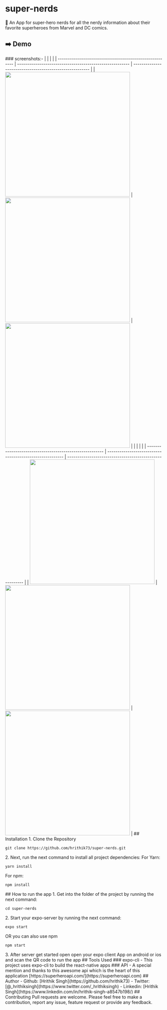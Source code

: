 # super-nerds
 :pencil:
An App for super-hero nerds for all the nerdy information about their favorite superheroes from Marvel and DC comics.

## :arrow_right:  Demo
<!-- <p float="left"> -->
<!--   <img src="super-nerds/../screenshots/demo.gif" width="400" height ="700"/> </p>--!>
  
### screenshots:-  
|                                                          |                                                          |                                                          |
| -------------------------------------------------------- | -------------------------------------------------------- | -------------------------------------------------------- |
| <img src="super-nerds/../screenshots/1.jpg" width="400"> | <img src="super-nerds/../screenshots/2.jpg" width="400"> | <img src="super-nerds/../screenshots/3.jpg" width="400"> |

|                                                          |                                                          |                                                          |
| -------------------------------------------------------- | -------------------------------------------------------- | -------------------------------------------------------- |
| <img src="super-nerds/../screenshots/4.jpg" width="400"> | <img src="super-nerds/../screenshots/5.jpg" width="400"> | <img src="super-nerds/../screenshots/6.jpg" width="400"> |

## Installation

1. Clone the Repository
  
   <pre><code>git clone https://github.com/hrithik73/super-nerds.git</code></pre>

2. Next, run the next command to install all project dependencies:
   For Yarn: <pre><code>yarn install</code></pre>
   For npm: <pre><code>npm install</code></pre>

## How to run the app
1. Get into the folder of the project by running the next command:

   <pre><code>cd super-nerds</code></pre>

2. Start your expo-server by running the next command:

    <pre><code>expo start</code></pre> 
   OR you can also use npm <pre><code>npm start</code></pre>

3. After server get started open open your expo client App on android or ios and scan the QR code to run the app

## Tools Used 
### expo-cli
 - This project uses expo-cli to build the react-native apps
### API 
- A special mention and thanks to this awesome api which is the heart of this application
[https://superheroapi.com/](https://superheroapi.com)

## Author
- Github: [Hrithik Singh](https://github.com/hrithik73)
- Twitter: [@_hrithiksingh](https://www.twitter.com/_hrithiksingh)
- Linkedin: [Hrithik Singh](https://www.linkedin.com/in/hrithik-singh-a8547b198/)


## Contributing
Pull requests are welcome. Please feel free to make a contribution, report any issue, feature request or provide any feedback.
